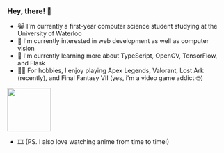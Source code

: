 ### Hey, there! 👋

- 😹 I'm currently a first-year computer science student studying at the University of Waterloo
- 💭 I'm currently interested in web development as well as computer vision
- 📕 I'm currently learning more about TypeScript, OpenCV, TensorFlow, and Flask
- 🏃‍♂️ For hobbies, I enjoy playing Apex Legends, Valorant, Lost Ark (recently), and Final Fantasy VII (yes, i'm a video game addict 🤓)

<a href="https://c.tenor.com/XDsfMLNLXW0AAAAC/tohru-dragonmaid.gif" target="blank"><img align="center" src="https://c.tenor.com/XDsfMLNLXW0AAAAC/tohru-dragonmaid.gif" height="100" /></a>
- 🎞️ (PS. I also love watching anime from time to time!)


<!--
**MingLongSu/MingLongSu** is a ✨ _special_ ✨ repository because its `README.md` (this file) appears on your GitHub profile.

Here are some ideas to get you started:

- 🔭 I’m currently working on ...
- 🌱 I’m currently learning ...
- 👯 I’m looking to collaborate on ...
- 🤔 I’m looking for help with ...
- 💬 Ask me about ...
- 📫 How to reach me: ...
- 😄 Pronouns: ...
- ⚡ Fun fact: ...
-->
